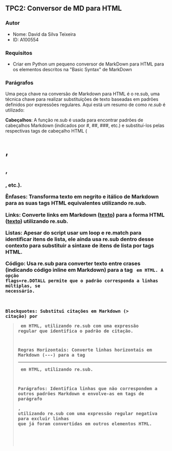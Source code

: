 ## TPC2: Conversor de MD para HTML

### Autor
- Nome: David da Silva Teixeira
- ID: A100554

### Requisitos
- Criar em Python um pequeno conversor de MarkDown para HTML para os elementos descritos na "Basic Syntax" de MarkDown

### Parágrafos
Uma peça chave na conversão de Markdown para HTML é o re.sub, uma técnica chave para realizar substituições de texto baseadas em padrões definidos por expressões regulares. Aqui está um resumo de como *re.sub* é utilizado:

**Cabeçalhos**: A função re.sub é usada para encontrar padrões de cabeçalhos Markdown (indicados por #, ##, ###, etc.) e substituí-los pelas respectivas tags de cabeçalho HTML (<h1>, <h2>, <h3>, etc.).

**Ênfases**: Transforma texto em negrito e itálico de Markdown para as suas tags HTML equivalentes utilizando re.sub.

**Links**: Converte links em Markdown ([texto](url)) para a forma HTML (<a href="url">texto</a>) utilizando re.sub.

**Listas**: Apesar do script usar um loop e re.match para identificar itens de lista, ele ainda usa re.sub dentro desse contexto para substituir a sintaxe de itens de lista por tags HTML.

**Código**: Usa re.sub para converter texto entre crases (indicando código inline em Markdown) para a tag <code> em HTML. A opção flags=re.DOTALL permite que o padrão corresponda a linhas múltiplas, se necessário.

**Blockquotes**: Substitui citações em Markdown (> citação) por <blockquote> em HTML, utilizando re.sub com uma expressão regular que identifica o padrão de citação.

**Regras Horizontais**: Converte linhas horizontais em Markdown (---) para a tag <hr> em HTML, utilizando re.sub.

**Parágrafos**: Identifica linhas que não correspondem a outros padrões Markdown e envolve-as em tags de parágrafo <p>, utilizando re.sub com uma expressão regular negativa para excluir linhas que já foram convertidas em outros elementos HTML.
